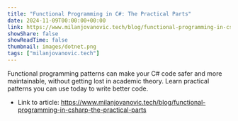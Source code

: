 ```yaml
---
title: "Functional Programming in C#: The Practical Parts"
date: 2024-11-09T00:00:00+00:00
link: https://www.milanjovanovic.tech/blog/functional-programming-in-csharp-the-practical-parts
showShare: false
showReadTime: false
thumbnail: images/dotnet.png
tags: ["milanjovanovic.tech"]
---
```

Functional programming patterns can make your C# code safer and more maintainable, without getting lost in academic theory. Learn practical patterns you can use today to write better code.

- Link to article: https://www.milanjovanovic.tech/blog/functional-programming-in-csharp-the-practical-parts